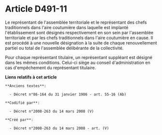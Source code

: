 # Article D491-11

Le représentant de l'assemblée territoriale et le représentant des chefs traditionnels dans l'aire coutumière dans laquelle
est implanté l'établissement sont désignés respectivement en son sein par l'assemblée territoriale et par les chefs
traditionnels dans l'aire coutumière en cause. Il est procédé à une nouvelle désignation à la suite de chaque renouvellement
partiel ou total de l'assemblée délibérante de la collectivité.

Pour chaque représentant titulaire, un représentant suppléant est désigné dans les mêmes conditions. Celui-ci siège au
conseil d'administration en cas d'empêchement du représentant titulaire.

**Liens relatifs à cet article**

	**Anciens textes**:

	  - Décret n°86-164 du 31 janvier 1986 - art. 55-16 (Ab)

	**Codifié par**:

	  - Décret n°2008-263 du 14 mars 2008 (V)

	**Créé par**:

	  - Décret n°2008-263 du 14 mars 2008 - art. (V)
